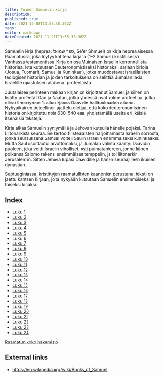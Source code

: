 ```yaml
---
title: Toinen Samuelin kirja
description: 
published: true
date: 2021-12-08T13:55:38.362Z
tags: 
editor: markdown
dateCreated: 2021-11-28T13:55:38.362Z
---
```


Samuelin kirja (heprea: ספר שמואל, Sefer Shmuel) on kirja heprealaisessa Raamatussa, joka löytyy kahtena kirjana (1–2 Samuel) kristillisessä Vanhassa testamentissa. Kirja on osa Muinaisen Israelin kerronnallista historiaa, jota kutsutaan Deuteronomistiseksi historiaksi, sarjaan kirjoja (Josua, Tuomarit, Samuel ja Kuninkaat), jotka muodostavat israelilaisten teologisen historian ja joiden tarkoituksena on selittää Jumalan lakia Israelille opastuksen alaisena. profeetoista.

Juutalaisen perinteen mukaan kirjan on kirjoittanut Samuel, ja siihen on lisätty profeetat Gad ja Naatan, jotka yhdessä ovat kolme profeettaa, jotka olivat ilmestyneet 1. aikakirjassa Daavidin hallituskauden aikana. Nykyaikainen tieteellinen ajattelu olettaa, että koko deuteronomistinen historia on kirjoitettu noin 630–540 eaa. yhdistämällä useita eri ikäisiä itsenäisiä tekstejä.

Kirja alkaa Samuelin syntymällä ja Jehovan kutsulla hänelle pojaksi. Tarina Liitonarkista seuraa. Se kertoo filistealaisten harjoittamasta Israelin sorrosta, jonka seurauksena Samuel voiteli Saulin Israelin ensimmäiseksi kuninkaaksi. Mutta Saul osoittautui arvottomaksi, ja Jumalan valinta kääntyi Daavidin puoleen, joka voitti Israelin viholliset, osti puimatantereen, jonne hänen poikansa Salomo rakensi ensimmäisen temppelin, ja toi liitonarkin Jerusalemiin. Sitten Jehova lupasi Daavidille ja hänen seuraajilleen ikuisen dynastian. 

Septuagintassa, kristittyjen raamatullisten kaanonien perustana, teksti on jaettu kahteen kirjaan, joita nykyään kutsutaan Samuelin ensimmäiseksi ja toiseksi kirjaksi. 

## Index

- [Luku 1](/fi/Bible/2_Samuel/1)
- [Luku 2](/fi/Bible/2_Samuel/2)
- [Luku 3](/fi/Bible/2_Samuel/3)
- [Luku 4](/fi/Bible/2_Samuel/4)
- [Luku 5](/fi/Bible/2_Samuel/5)
- [Luku 6](/fi/Bible/2_Samuel/6)
- [Luku 7](/fi/Bible/2_Samuel/7)
- [Luku 8](/fi/Bible/2_Samuel/8)
- [Luku 9](/fi/Bible/2_Samuel/9)
- [Luku 10](/fi/Bible/2_Samuel/10)
- [Luku 11](/fi/Bible/2_Samuel/11)
- [Luku 12](/fi/Bible/2_Samuel/12)
- [Luku 13](/fi/Bible/2_Samuel/13)
- [Luku 14](/fi/Bible/2_Samuel/14)
- [Luku 15](/fi/Bible/2_Samuel/15)
- [Luku 16](/fi/Bible/2_Samuel/16)
- [Luku 17](/fi/Bible/2_Samuel/17)
- [Luku 18](/fi/Bible/2_Samuel/18)
- [Luku 19](/fi/Bible/2_Samuel/19)
- [Luku 20](/fi/Bible/2_Samuel/20)
- [Luku 21](/fi/Bible/2_Samuel/21)
- [Luku 22](/fi/Bible/2_Samuel/22)
- [Luku 23](/fi/Bible/2_Samuel/23)
- [Luku 24](/fi/Bible/2_Samuel/24)


[Raamatun koko hakemisto](/fi/index/bible)


## External links

- https://en.wikipedia.org/wiki/Books_of_Samuel